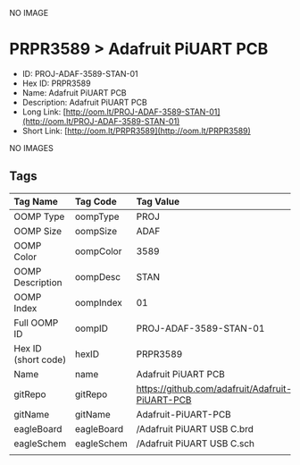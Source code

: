 


  
NO IMAGE  
# PRPR3589 > Adafruit PiUART PCB

- ID: PROJ-ADAF-3589-STAN-01
- Hex ID: PRPR3589
- Name: Adafruit PiUART PCB
- Description: Adafruit PiUART PCB
- Long Link: [http://oom.lt/PROJ-ADAF-3589-STAN-01](http://oom.lt/PROJ-ADAF-3589-STAN-01)
- Short Link: [http://oom.lt/PRPR3589](http://oom.lt/PRPR3589)
  
NO IMAGES  
## Tags
  

|Tag Name|Tag Code|Tag Value|
| :--- | :--- | :--- |
|OOMP Type|oompType|PROJ|
|OOMP Size|oompSize|ADAF|
|OOMP Color|oompColor|3589|
|OOMP Description|oompDesc|STAN|
|OOMP Index|oompIndex|01|
|Full OOMP ID|oompID|PROJ-ADAF-3589-STAN-01|
|Hex ID (short code)|hexID|PRPR3589|
|Name|name|Adafruit PiUART PCB|
|gitRepo|gitRepo|https://github.com/adafruit/Adafruit-PiUART-PCB|
|gitName|gitName|Adafruit-PiUART-PCB|
|eagleBoard|eagleBoard|/Adafruit PiUART USB C.brd|
|eagleSchem|eagleSchem|/Adafruit PiUART USB C.sch|
||||
